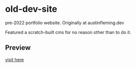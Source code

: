 # old-dev-site
pre-2022 portfolio website. Originally at austinfleming.dev

Featured a scratch-built cms for no reason other than to do it.

## Preview
[visit here](https://austinfleming-1u8tsvn3z-austin-fleming.vercel.app/)

